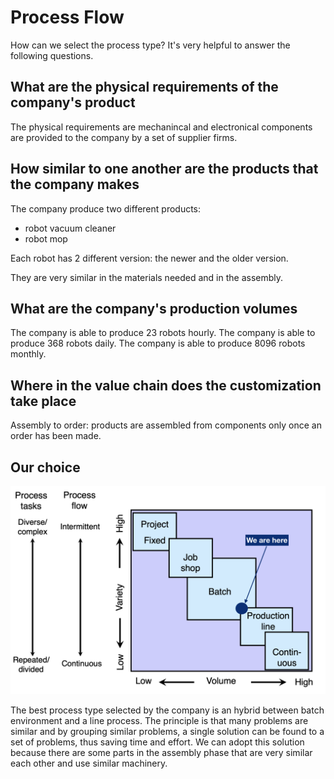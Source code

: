 # Process Flow

How can we select the process type?
It's very helpful to answer the following questions.

## What are the physical requirements of the company's product

The physical requirements are mechanincal and electronical components
are provided to the company by a set of supplier firms.

## How similar to one another are the products that the company makes

The company produce two different products:

- robot vacuum cleaner
- robot mop

Each robot has 2 different version: the newer and the older version.

They are very similar in the materials needed and in the assembly.

## What are the company's production volumes

The company is able to produce 23 robots hourly.
The company is able to produce 368 robots daily.
The company is able to produce 8096 robots monthly.

## Where in the value chain does the customization take place

Assembly to order: products are assembled from components only once an order has been made.

## Our choice

![process](./images/process-image.png)

The best process type selected by the company is an hybrid between batch environment and a line process.
The principle is that many problems are similar and by grouping similar problems, a single solution can be found to a set of problems, thus saving time and effort.
We can adopt this solution because there are some parts in the assembly phase that are very similar each other and use similar machinery.
